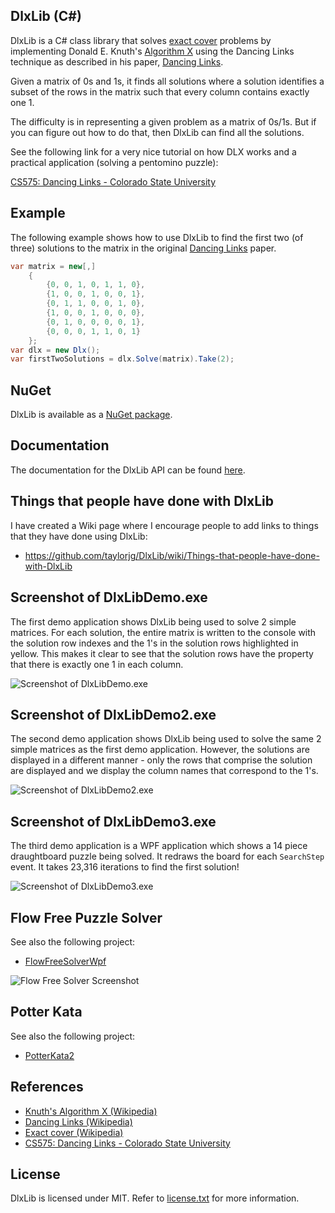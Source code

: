 ## DlxLib (C#)

DlxLib is a C# class library that solves [exact cover](http://en.wikipedia.org/wiki/Exact_cover) problems by implementing Donald E. Knuth's [Algorithm X](http://en.wikipedia.org/wiki/Algorithm_X) using the Dancing Links technique as described in his paper, [Dancing Links](http://arxiv.org/pdf/cs/0011047v1.pdf "Dancing Links").

Given a matrix of 0s and 1s, it finds all solutions where a solution identifies a subset of the rows in the matrix such that every column contains exactly one 1.

The difficulty is in representing a given problem as a matrix of 0s/1s. But if you can figure out how to do that, then DlxLib can find all the solutions.

See the following link for a very nice tutorial on how DLX works and a practical application (solving a pentomino puzzle):

[CS575: Dancing Links - Colorado State University](http://www.cs.colostate.edu/~cs420dl/slides/DLX.ppt "CS575: Dancing Links - Colorado State University")

## Example

The following example shows how to use DlxLib to find the first two (of three) solutions to the matrix in the original [Dancing Links](http://arxiv.org/pdf/cs/0011047v1.pdf "Dancing Links") paper.

```C#
var matrix = new[,]
    {
        {0, 0, 1, 0, 1, 1, 0},
        {1, 0, 0, 1, 0, 0, 1},
        {0, 1, 1, 0, 0, 1, 0},
        {1, 0, 0, 1, 0, 0, 0},
        {0, 1, 0, 0, 0, 0, 1},
        {0, 0, 0, 1, 1, 0, 1}
    };
var dlx = new Dlx();
var firstTwoSolutions = dlx.Solve(matrix).Take(2);
```

## NuGet

DlxLib is available as a [NuGet package](http://www.nuget.org/packages/DlxLib/).

## Documentation

The documentation for the DlxLib API can be found [here](http://taylorjg.github.io/DlxLib/).

## Things that people have done with DlxLib

I have created a Wiki page where I encourage people to add links to things that they have done using DlxLib:

* https://github.com/taylorjg/DlxLib/wiki/Things-that-people-have-done-with-DlxLib

## Screenshot of DlxLibDemo.exe

The first demo application shows DlxLib being used to solve 2 simple matrices. For each solution, the entire matrix is written to the console with the solution row indexes and the 1's in the solution rows highlighted in yellow. This makes it clear to see that the solution rows have the property that there is exactly one 1 in each column.

![Screenshot of DlxLibDemo.exe](https://raw.github.com/taylorjg/DlxLib/master/Images/DlxLibDemo_screenshot.png)

## Screenshot of DlxLibDemo2.exe

The second demo application shows DlxLib being used to solve the same 2 simple matrices as the first demo application. However, the solutions are displayed in a different manner - only the rows that comprise the solution are displayed and we display the column names that correspond to the 1's.

![Screenshot of DlxLibDemo2.exe](https://raw.github.com/taylorjg/DlxLib/master/Images/DlxLibDemo2_screenshot.png)

## Screenshot of DlxLibDemo3.exe

The third demo application is a WPF application which shows a 14 piece draughtboard puzzle being solved. It redraws the board for each <code>SearchStep</code> event. It takes 23,316 iterations to find the first solution!

![Screenshot of DlxLibDemo3.exe](https://raw.github.com/taylorjg/DlxLib/master/Images/DlxLibDemo3_screenshot.png)

## Flow Free Puzzle Solver

See also the following project:

* [FlowFreeSolverWpf](https://github.com/taylorjg/FlowFreeSolverWpf "FlowFreeSolverWpf")

![Flow Free Solver Screenshot](https://raw.github.com/taylorjg/FlowFreeSolverWpf/master/Images/Screenshot.png "Flow Free Solver Screenshot")

## Potter Kata

See also the following project:

* [PotterKata2](https://github.com/taylorjg/PotterKata2 "PotterKata2")

## References

* [Knuth's Algorithm X (Wikipedia)](http://en.wikipedia.org/wiki/Algorithm_X "Knuth's Algorithm X (Wikipedia)")
* [Dancing Links (Wikipedia)](http://en.wikipedia.org/wiki/Dancing_Links "Dancing Links (Wikipedia)")
* [Exact cover (Wikipedia)](http://en.wikipedia.org/wiki/Exact_cover "Exact cover (Wikipedia)")
* [CS575: Dancing Links - Colorado State University](http://www.cs.colostate.edu/~cs420dl/slides/DLX.ppt "CS575: Dancing Links - Colorado State University")

## License

DlxLib is licensed under MIT. Refer to [license.txt](https://github.com/taylorjg/DlxLib/blob/master/license.txt) for more information.
